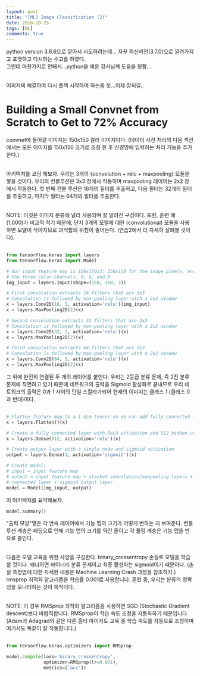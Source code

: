 ```yaml
---
layout: post
title: "[ML] Image Classification (2)"
date: 2018-10-25
tags: [ML]
comments: true
---
```


python version 3.6.6으로 깔아서 시도하려는데... 자꾸 최신버전(3.7.0)으로 깔려가지고 포맷하고 다시하는 수고를 하였다. <br>
그런데 마찬가지로 안돼서...python을 배운 강사님께 도움을 청함...<br>

<br>
어찌저찌 해결하여 다시 플젝 시작하여 하는중 핫...이제 잘되길..
<br>

# Building a Small Convnet from Scratch to Get to 72% Accuracy

convnet에 들어갈 이미지는 150x150 컬러 이미지이다. (데이터 사전 처리의 다음 섹션에서는 모든 이미지를 150x150 크기로 조정 한 후 신경망에 입력하는 처리 기능을 추가한다.) <br>
<br>

아키텍처를 코딩 해보자. 우리는 3개의 {convolution + relu + maxpooling} 모듈을 쌓을 것이다. 우리의 컨볼루션은 3x3 창에서 작동하며 maxpooling 레이어는 2x2 창에서 작동한다. 첫 번째 컨볼 루션은 16개의 필터를 추출하고, 다음 필터는 32개의 필터를 추출하고, 마지막 필터는 64개의 필터를 추출한다. <br>
<br>

NOTE: 이것은 이미지 분류에 널리 사용되며 잘 알려진 구성이다. 또한, 훈련 예 (1,000)가 비교적 적기 때문에, 단지 3개의 모델에 대한 (convolutional) 모듈을 사용하면 모델이 작아지므로 과적합의 위험이 줄어든다. (연습2에서 더 자세히 살펴볼 것이다). <br>
<br>

```python
from tensorflow.keras import layers
from tensorflow.keras import Model

# Our input feature map is 150x150x3: 150x150 for the image pixels, and 3 for
# the three color channels: R, G, and B
img_input = layers.Input(shape=(150, 150, 3))

# First convolution extracts 16 filters that are 3x3
# Convolution is followed by max-pooling layer with a 2x2 window
x = layers.Conv2D(16, 3, activation='relu')(img_input)
x = layers.MaxPooling2D(2)(x)

# Second convolution extracts 32 filters that are 3x3
# Convolution is followed by max-pooling layer with a 2x2 window
x = layers.Conv2D(32, 3, activation='relu')(x)
x = layers.MaxPooling2D(2)(x)

# Third convolution extracts 64 filters that are 3x3
# Convolution is followed by max-pooling layer with a 2x2 window
x = layers.Conv2D(64, 3, activation='relu')(x)
x = layers.MaxPooling2D(2)(x)
```

그 위에 완전히 연결된 두 개의 레이어를 붙인다. 우리는 2등급 분류 문제, 즉 2진 분류 문제에 직면하고 있기 때문에 네트워크의 출력을 Sigmoid 활성화로 끝내므로 우리 네트워크의 출력은 0과 1 사이의 단일 스칼라가되어 현재의 이미지는 클래스 1 (클래스 0과 반대)이다. <br>
<br>

```python
# Flatten feature map to a 1-dim tensor so we can add fully connected layers
x = layers.Flatten()(x)

# Create a fully connected layer with ReLU activation and 512 hidden units
x = layers.Dense(512, activation='relu')(x)

# Create output layer with a single node and sigmoid activation
output = layers.Dense(1, activation='sigmoid')(x)

# Create model:
# input = input feature map
# output = input feature map + stacked convolution/maxpooling layers + fully
# connected layer + sigmoid output layer
model = Model(img_input, output)
```

이 아키텍처를 요약해보자.

```python
model.summary()
```
"출력 모양"열은 각 연속 레이어에서 기능 맵의 크기가 어떻게 변하는 지 보여준다. 컨볼 루션 계층은 패딩으로 인해 기능 맵의 크기를 약간 줄이고 각 풀링 계층은 기능 맵을 반으로 줄인다.
<br>
<br>

다음은 모델 교육을 위한 사양을 구성한다. binary_crossentropy 손실로 모델을 학습 할 것이다. 왜냐하면 바이너리 분류 문제이고 최종 활성화는 sigmoid이기 때문이다. (손실 측정법에 대한 자세한 내용은 Machine Learning Crash 과정을 참조하자.) rmsprop 최적화 알고리즘을 학습률 0.001로 사용합니다. 훈련 중, 우리는 분류의 정확성을 모니터하는 것이 목적이다. <br>
<br>

NOTE: 이 경우 RMSprop 최적화 알고리즘을 사용하면 SGD (Stochastic Gradient descent)보다 바람직합니다. RMSprop이 학습 속도 조정을 자동화하기 때문입니다. (Adam과 Adagrad와 같은 다른 옵티 마이저도 교육 중 학습 속도를 자동으로 조정하며 여기서도 똑같이 잘 작동합니다.) <br>
<br>

```python
from tensorflow.keras.optimizers import RMSprop

model.compile(loss='binary_crossentropy',
              optimizer=RMSprop(lr=0.001),
              metrics=['acc'])
```
